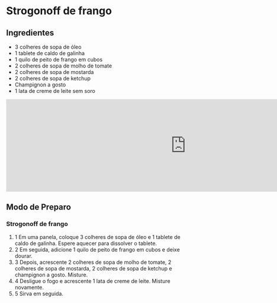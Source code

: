 # Strogonoff de frango

## Ingredientes



- 3 colheres de sopa de óleo
- 1 tablete de caldo de galinha
- 1 quilo de peito de frango em cubos
- 2 colheres de sopa de molho de tomate
- 2 colheres de sopa de mostarda
- 2 colheres de sopa de ketchup
-  Champignon a gosto
- 1 lata de creme de leite sem soro

<iframe frameborder="0" style="border: 0px; vertical-align: bottom;" src="https://279523cf8348eb27ca80f5a76dd5f852.safeframe.googlesyndication.com/safeframe/1-0-40/html/container.html" id="google_ads_iframe_/95377733/tvg_Receitas/Tipos_De_Prato/Aves_4" title="3rd party ad content" name="" scrolling="no" marginwidth="0" marginheight="0" width="970" height="250" data-is-safeframe="true" sandbox="allow-forms allow-popups allow-popups-to-escape-sandbox allow-same-origin allow-scripts allow-top-navigation-by-user-activation" aria-label="Advertisement" tabindex="0" data-google-container-id="5" data-load-complete="true"></iframe>

 

## Modo de Preparo

###  Strogonoff de frango 



 

1.  1 Em uma panela, coloque 3 colheres de sopa de óleo e 1 tablete de caldo de galinha. Espere aquecer para dissolver o tablete. 
2.  2 Em seguida, adicione 1 quilo de peito de frango em cubos e deixe dourar. 
3.  3 Depois, acrescente 2 colheres de sopa de molho de tomate, 2 colheres de sopa de mostarda, 2 colheres de sopa de ketchup e champignon a gosto. Misture. 
4.  4 Desligue o fogo e acrescente 1 lata de creme de leite. Misture novamente. 
5.  5 Sirva em seguida. 